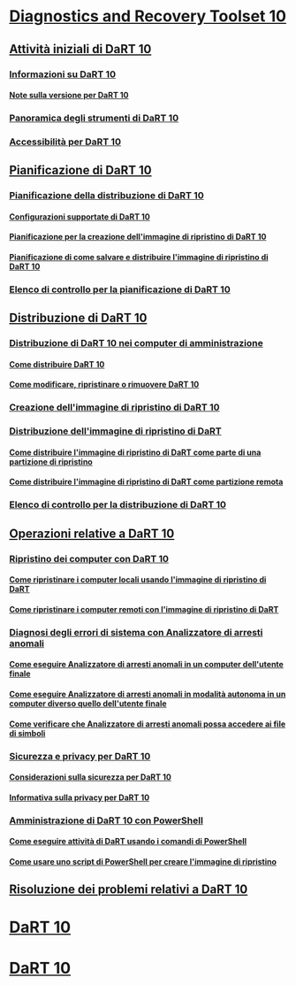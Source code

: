 # [Diagnostics and Recovery Toolset 10](index.md)
## [Attività iniziali di DaRT 10](getting-started-with-dart-10.md)
### [Informazioni su DaRT 10](about-dart-10.md)
#### [Note sulla versione per DaRT 10](release-notes-for-dart-10.md)
### [Panoramica degli strumenti di DaRT 10](overview-of-the-tools-in-dart-10.md)
### [Accessibilità per DaRT 10](accessibility-for-dart-10.md)
## [Pianificazione di DaRT 10](planning-for-dart-10.md)
### [Pianificazione della distribuzione di DaRT 10](planning-to-deploy-dart-10.md)
#### [Configurazioni supportate di DaRT 10](dart-10-supported-configurations.md)
#### [Pianificazione per la creazione dell'immagine di ripristino di DaRT 10](planning-to-create-the-dart-10-recovery-image.md)
#### [Pianificazione di come salvare e distribuire l'immagine di ripristino di DaRT 10](planning-how-to-save-and-deploy-the-dart-10-recovery-image.md)
### [Elenco di controllo per la pianificazione di DaRT 10](dart-10-planning-checklist.md)
## [Distribuzione di DaRT 10](deploying-dart-10.md)
### [Distribuzione di DaRT 10 nei computer di amministrazione](deploying-dart-10-to-administrator-computers.md)
#### [Come distribuire DaRT 10](how-to-deploy-dart-10.md)
#### [Come modificare, ripristinare o rimuovere DaRT 10](how-to-change-repair-or-remove-dart-10.md)
### [Creazione dell'immagine di ripristino di DaRT 10](creating-the-dart-10-recovery-image.md)
### [Distribuzione dell'immagine di ripristino di DaRT](deploying-the-dart-recovery-image-dart-10.md)
#### [Come distribuire l'immagine di ripristino di DaRT come parte di una partizione di ripristino](how-to-deploy-the-dart-recovery-image-as-part-of-a-recovery-partition-dart-10.md)
#### [Come distribuire l'immagine di ripristino di DaRT come partizione remota](how-to-deploy-the-dart-recovery-image-as-a-remote-partition-dart-10.md)
### [Elenco di controllo per la distribuzione di DaRT 10](dart-10-deployment-checklist.md)
## [Operazioni relative a DaRT 10](operations-for-dart-10.md)
### [Ripristino dei computer con DaRT 10](recovering-computers-using-dart-10.md)
#### [Come ripristinare i computer locali usando l'immagine di ripristino di DaRT](how-to-recover-local-computers-by-using-the-dart-recovery-image-dart-10.md)
#### [Come ripristinare i computer remoti con l'immagine di ripristino di DaRT](how-to-recover-remote-computers-by-using-the-dart-recovery-image-dart-10.md)
### [Diagnosi degli errori di sistema con Analizzatore di arresti anomali](diagnosing-system-failures-with-crash-analyzer-dart-10.md)
#### [Come eseguire Analizzatore di arresti anomali in un computer dell'utente finale](how-to-run-the-crash-analyzer-on-an-end-user-computer-dart-10.md)
#### [Come eseguire Analizzatore di arresti anomali in modalità autonoma in un computer diverso quello dell'utente finale](how-to-run-the-crash-analyzer-in-stand-alone-mode-on-a-computer-other-than-an-end-user-computer-dart-10.md)
#### [Come verificare che Analizzatore di arresti anomali possa accedere ai file di simboli](how-to-ensure-that-crash-analyzer-can-access-symbol-files-dart-10.md)
### [Sicurezza e privacy per DaRT 10](security-and-privacy-for-dart-10.md)
#### [Considerazioni sulla sicurezza per DaRT 10](security-considerations-for-dart-10.md)
#### [Informativa sulla privacy per DaRT 10](dart-10-privacy-statement.md)
### [Amministrazione di DaRT 10 con PowerShell](administering-dart-10-using-powershell.md)
#### [Come eseguire attività di DaRT usando i comandi di PowerShell](how-to-perform-dart-tasks-by-using-powershell-commands-dart-10.md)
#### [Come usare uno script di PowerShell per creare l'immagine di ripristino](how-to-use-a-powershell-script-to-create-the-recovery-image-dart-10.md)
## [Risoluzione dei problemi relativi a DaRT 10](troubleshooting-dart-10.md)
# [DaRT 10](dart-10--c--page.md)
# [DaRT 10](dart-10-cover-page.md)

